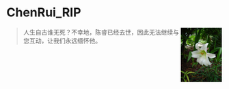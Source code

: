 # ChenRui_RIP
>  <img src="assets/img/Lilium_formosanum_var_pricei.jpg"  height="128px" align=right />  人生自古谁无死？不幸地，陈睿已经去世，因此无法继续与您互动，让我们永远缅怀他。

